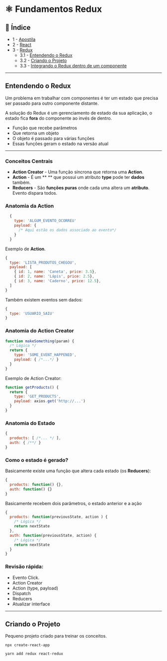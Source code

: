 # :atom_symbol: Fundamentos Redux

## :robot: Índice

- 1 - [Apostila](https://github.com/comicodarko/Lab-React/tree/master/01%20-%20Extras)
- 2 - [React](https://github.com/comicodarko/Lab-React/tree/master/02%20-%20Fundamentos%20React)
- 3 - [Redux](#3-1)
  - 3.1 - [Entendendo o Redux](#3-1)
  - 3.2 - [Criando o Projeto](#3-2)
  - 3.3 - [Integrando o Redux dentro de um componente](#3-3)
****

## <a name="3-1">Entendendo o Redux</a>

Um problema em trabalhar com componentes é ter um estado que precisa ser passado para outro componente distante.

A solução do Redux é um gerenciamento de estado da sua aplicação, o estado fica **fora** do componente ao invés de dentro.

- Função que recebe parâmetros
- Que retorna um objeto
- O objeto é passado para várias funções 
- Essas funções geram o estado na versão atual

****

### Conceitos Centrais

- **Action Creator** - Uma função síncrona que retorna uma **Action**.
- **Action** - É um **  ** que possui um atributo **type** pode ter **dados** também.
- **Reducers** - São **funções puras** onde cada uma altera um **atributo**. Evento dispara todos.

### Anatomia da **Action**

```js
  {
    type: 'ALGUM_EVENTO_OCORREU'
    payload: {
      /* Aqui estão os dados associado ao evento*/
    }
  }
```

Exemplo de **Action**.

```js
{
  type: 'LISTA_PRODUTOS_CHEGOU',
  payload: [
    { id: 1, name: 'Caneta', price: 3.5},
    { id: 2, name: 'Lápis', price: 2.5},
    { id: 3, name: 'Caderno', price: 12.5},
  ]
}
```

Também existem eventos sem dados: 

```js
{
  type: 'USUARIO_SAIU'
}
```

### Anatomia do **Action Creator**

```js
function makeSomething(param) {
  /* Lógica */
  return {
    type: 'SOME_EVENT_HAPPENED',
    payload: { /*...*/ }
  }
}
```

Exemplo de Action Creator:

```js
function getProducts() {
  return {
    type: 'GET_PRODUCTS',
    payload: axios.get('http://...')
  }
}
```

### Anatomia do **Estado**

```js
{
  products: [ /*... */ ],
  auth: { /**/ }
}
```

### Como o **estado** é **gerado**?

Basicamente existe uma função que altera cada estado (os **Reducers**):

```js
{
  products: function() {},
  auth: function() {}
}
```

Basicamente recebem dois parâmetros, o estado anterior e a ação

```js
{
  products: function(previousState, action ) {
    /* Lógica */
    return nextState
  },
  auth: function(previousState, action) {
    /* Lógica */
    return nextState
  }
}
```

### Revisão rápida:

- Evento Click.
- Action Creator
- Action (type, payload)
- Dispatch
- Reducers
- Atualizar interface

****

## <a name="3-2">Criando o Projeto</a>

Pequeno projeto criado para treinar os conceitos.

```console
npx create-react-app 
```

```console
yarn add redux react-redux 
```